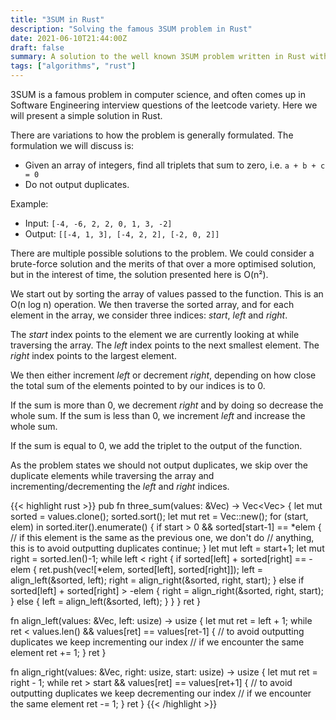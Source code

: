 ```yaml
---
title: "3SUM in Rust"
description: "Solving the famous 3SUM problem in Rust"
date: 2021-06-10T21:44:00Z
draft: false
summary: A solution to the well known 3SUM problem written in Rust with O(n²) running time
tags: ["algorithms", "rust"]
---
```


3SUM is a famous problem in computer science, and often comes up in Software Engineering interview questions of the leetcode variety. Here we will present a simple solution in Rust.

There are variations to how the problem is generally formulated. The formulation we will discuss is:

* Given an array of integers, find all triplets that sum to zero, i.e. `a + b + c = 0`
* Do not output duplicates.

Example:

* Input: `[-4, -6, 2, 2, 0, 1, 3, -2]`
* Output: `[[-4, 1, 3], [-4, 2, 2], [-2, 0, 2]]`

There are multiple possible solutions to the problem. We could consider a brute-force solution and the merits of that over a more optimised solution, but in the interest of time, the solution presented here is O(n²).

We start out by sorting the array of values passed to the function. This is an O(n log n) operation. We then traverse the sorted array, and for each element in the array, we consider three indices: *start*, *left* and *right*.

The *start* index points to the element we are currently looking at while traversing the array. The *left* index points to the next smallest element. The *right* index points to the largest element.

We then either increment *left* or decrement *right*, depending on how close the total sum of the elements pointed to by our indices is to 0.

If the sum is more than 0, we decrement *right* and by doing so decrease the whole sum. If the sum is less than 0, we increment *left* and increase the whole sum.

If the sum is equal to 0, we add the triplet to the output of the function.

As the problem states we should not output duplicates, we skip over the duplicate elements while traversing the array and incrementing/decrementing the *left* and *right* indices.

{{< highlight rust >}}
pub fn three_sum(values: &Vec<i32>) -> Vec<Vec<i32>> {
    let mut sorted = values.clone();
    sorted.sort();
    let mut ret = Vec::new();
    for (start, elem) in sorted.iter().enumerate() {
        if start > 0 && sorted[start-1] == *elem {
            // if this element is the same as the previous one, we don't do
            // anything, this is to avoid outputting duplicates
            continue;
        }
        let mut left = start+1;
        let mut right = sorted.len()-1;
        while left < right {
            if sorted[left] + sorted[right] == -elem {
                ret.push(vec![*elem, sorted[left], sorted[right]]);
                left = align_left(&sorted, left);
                right = align_right(&sorted, right, start);
            } else if sorted[left] + sorted[right] > -elem {
                right = align_right(&sorted, right, start);
            } else {
                left = align_left(&sorted, left);
            }
        }
    }
    ret
}

fn align_left(values: &Vec<i32>, left: usize) -> usize {
    let mut ret = left + 1;
    while ret < values.len() && values[ret] == values[ret-1] {
        // to avoid outputting duplicates we keep incrementing our index
        // if we encounter the same element
        ret += 1;
    }
    ret
}

fn align_right(values: &Vec<i32>, right: usize, start: usize) -> usize {
    let mut ret = right - 1;
    while ret > start && values[ret] == values[ret+1] {
        // to avoid outputting duplicates we keep decrementing our index
        // if we encounter the same element
        ret -= 1;
    }
    ret
}
{{< /highlight >}}
